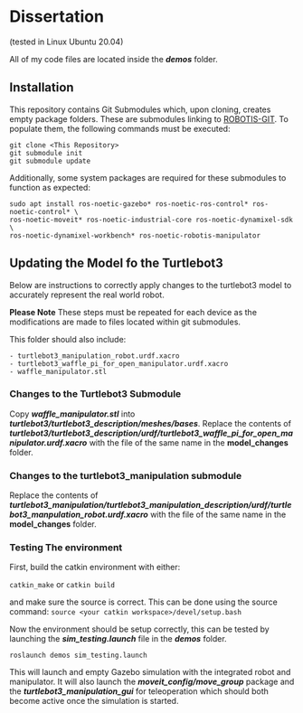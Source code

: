 # Dissertation
(tested in Linux Ubuntu 20.04) 

All of my code files are located inside the ***demos*** folder.
## Installation

This repository contains Git Submodules which, upon cloning, creates empty package folders. These are submodules linking to [ROBOTIS-GIT](https://github.com/ROBOTIS-GIT).
To populate them, the following commands must be executed:
```
git clone <This Repository>
git submodule init
git submodule update
```
Additionally, some system packages are required for these submodules to function as expected:
```
sudo apt install ros-noetic-gazebo* ros-noetic-ros-control* ros-noetic-control* \
ros-noetic-moveit* ros-noetic-industrial-core ros-noetic-dynamixel-sdk \
ros-noetic-dynamixel-workbench* ros-noetic-robotis-manipulator
```

## Updating the Model fo the Turtlebot3
Below are instructions to correctly apply changes to the turtlebot3 model to accurately represent the real world robot.

**Please Note** 
These steps must be repeated for each device as the modifications are made to files located within git 
submodules. 

This folder should also include:

    - turtlebot3_manipulation_robot.urdf.xacro
    - turtlebot3_waffle_pi_for_open_manipulator.urdf.xacro
    - waffle_manipulator.stl

### Changes to the Turtlebot3 Submodule
Copy ***waffle_manipulator.stl*** into ***turtlebot3/turtlebot3_description/meshes/bases***.
Replace the contents of ***turtlebot3/turtlebot3_description/urdf/turtlebot3_waffle_pi_for_open_manipulator.urdf.xacro*** 
with the file of the same name in the **model_changes** folder.


### Changes to the turtlebot3_manipulation submodule
Replace the contents of ***turtlebot3_manipulation/turtlebot3_manipulation_description/urdf/turtlebot3_manpulation_robot.urdf.xacro***
with the file of the same name in the **model_changes** folder.


### Testing The environment
First, build the catkin environment with either:

```catkin_make```
or
```catkin build```

and make sure the source is correct. This can be done using the source command:
```source <your catkin workspace>/devel/setup.bash```

Now the environment should be setup correctly, this can be tested by launching the ***sim_testing.launch*** file in the ***demos*** folder.

```roslaunch demos sim_testing.launch```

This will launch and empty Gazebo simulation with the integrated robot and manipulator. It will also launch the ***moveit_config/move_group*** package and the ***turtlebot3_manipulation_gui*** for teleoperation which should both become active once the simulation is started. 



